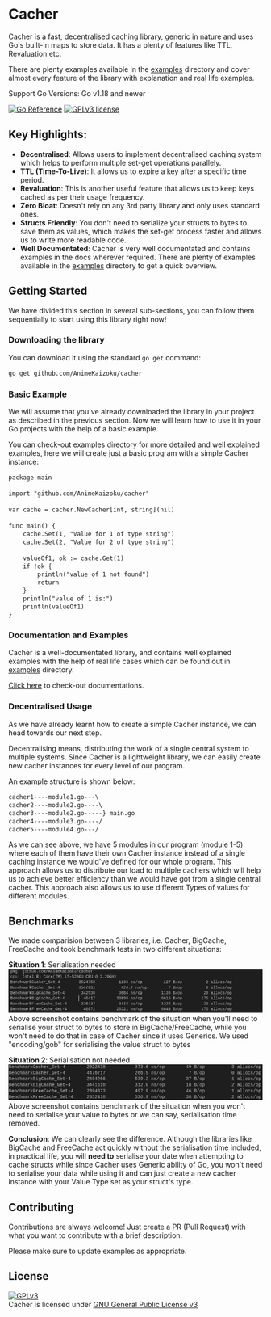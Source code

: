 # Cacher 

Cacher is a fast, decentralised caching library, generic in nature and uses Go's built-in maps to store data. It has a plenty of features like TTL, Revaluation etc.

There are plenty examples available in the [examples](./examples) directory and cover almost every feature of the library with explanation and real life examples.

Support Go Versions: Go v1.18 and newer

[![Go Reference](https://pkg.go.dev/badge/github.com/animekaizoku/cacher.svg)](https://pkg.go.dev/github.com/animekaizoku/cacher) [![GPLv3 license](https://img.shields.io/badge/License-GPLv3-blue.svg)](http://perso.crans.org/besson/LICENSE.html)

## Key Highlights:
- **Decentralised**: Allows users to implement decentralised caching system which helps to perform multiple set-get operations parallely.
- **TTL (Time-To-Live)**: It allows us to expire a key after a specific time period.
- **Revaluation**: This is another useful feature that allows us to keep keys cached as per their usage frequency.
- **Zero Bloat**: Doesn't rely on any 3rd party library and only uses standard ones.
- **Structs Friendly**: You don't need to serialize your structs to bytes to save them as values, which makes the set-get process faster and allows us to write more readable code.
- **Well Documentated**: Cacher is very well documentated and contains examples in the docs wherever required. There are plenty of examples available in the [examples](./examples) directory to get a quick overview. 

## Getting Started
We have divided this section in several sub-sections, you can follow them sequentially to start using this library right now!

### Downloading the library
You can download it using the standard `go get` command:
```bash
go get github.com/AnimeKaizoku/cacher
```

### Basic Example
We will assume that you've already downloaded the library in your project as described in the previous section.
Now we will learn how to use it in your Go projects with the help of a basic example.

You can check-out examples directory for more detailed and well explained examples, here we will create just a basic program with a simple Cacher instance:
```golang 
package main

import "github.com/AnimeKaizoku/cacher"

var cache = cacher.NewCacher[int, string](nil)

func main() {
    cache.Set(1, "Value for 1 of type string")
    cache.Set(2, "Value for 2 of type string")

    valueOf1, ok := cache.Get(1)
    if !ok {
        println("value of 1 not found")
        return
    }
    println("value of 1 is:")
    println(valueOf1)
}
```

### Documentation and Examples
Cacher is a well-documentated library, and contains well explained examples with the help of real life cases which can be found out in [examples](./examples/) directory.

[Click here](https://pkg.go.dev/github.com/animekaizoku/cacher) to check-out documentations.

### Decentralised Usage
As we have already learnt how to create a simple Cacher instance, we can head towards our next step.

Decentralising means, distributing the work of a single central system to multiple systems. Since Cacher is a lightweight library, we can easily create new cacher instances for every level of our program. 

An example structure is shown below:
```
cacher1----module1.go---\
cacher2----module2.go----\
cacher3----module2.go-----} main.go
cacher4----module3.go----/
cacher5----module4.go---/
```
As we can see above, we have 5 modules in our program (module 1-5) where each of them have their own Cacher instance instead of a single caching instance we would've defined for our whole program. This approach allows us to distribute our load to multiple cachers which will help us to achieve better efficiency than we would have got from a single central cacher. This approach also allows us to use different Types of values for different modules.

## Benchmarks
We made comparision between 3 libraries, i.e. Cacher, BigCache, FreeCache and took benchmark tests in two different situations:

**Situation 1**: Serialisation needed
![bench1](./assets/bench1.jpg)
Above screenshot contains benchmark of the situation when you'll need to serialise your struct to bytes to store in BigCache/FreeCache, while you won't need to do that in case of Cacher since it uses Generics. 
We used "encoding/gob" for serialising the value struct to bytes


**Situation 2**: Serialisation not needed
![bench2](./assets/bench2.jpg)
Above screenshot contains benchmark of the situation when you won't need to serialise your value to bytes or we can say, serialisation time removed.

**Conclusion**: We can clearly see the difference. Although the libraries like BigCache and FreeCache act quickly without the serialisation time included, in practical life, you will **need to** serialise your date when attempting to cache structs while since Cacher uses Generic ability of Go, you won't need to serialise your data while using it and can just create a new cacher instance with your Value Type set as your struct's type.

## Contributing 
Contributions are always welcome! Just create a PR (Pull Request) with what you want to contribute with a brief description.

Please make sure to update examples as appropriate.

## License
[![GPLv3](https://www.gnu.org/graphics/gplv3-127x51.png)](https://www.gnu.org/licenses/gpl-3.0.en.html)
<br>Cacher is licensed under <a href="https://www.gnu.org/licenses/gpl-3.0.en.html">GNU General Public License v3</a>